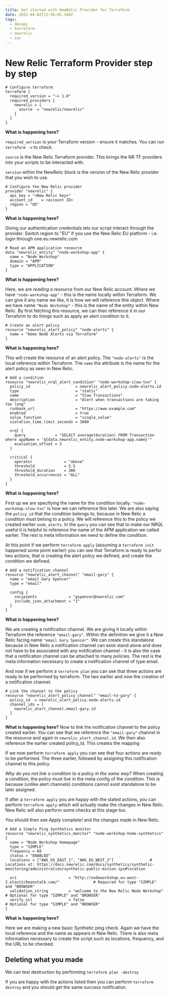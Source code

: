 ```yaml
---
title: Get started with NewRelic Provider for Terraform
date: 2022-04-02T12:56:01.540Z
tags:
  - devops
  - terraform
  - newrelic
  - iac
---
```

# New Relic Terraform Provider step by step

```hcl
# Configure terraform
terraform {
  required_version = "~> 1.0"
  required_providers {
    newrelic = {
      source  = "newrelic/newrelic"
    }
  }
}
```

**What is happening here?**

`required_version` is *your* Terraform version - ensure it matches. You can run `terraform -v` to check.

`source` is the New Relic Terraform provider. This brings the NR TF providers into your scripts to be interacted with.

`version` within the NewRelic block is the version of the New Relic provider that you wish to use.

```hcl
# Configure the New Relic provider
provider "newrelic" {
  api_key = "<New Relic key>"
  account_id    = <account ID>
  region = "US"
}
```

**What is happening here?**

Giving our authentication credentials lets our script interact through the provider. Switch region to "EU" if you use the New Relic EU platform - i.e. login through one.eu.newrelic.com

```hcl
# Read an APM application resource
data "newrelic_entity" "node-workshop-app" {
  name = "Node Workshop"
  domain = "APM"
  type = "APPLICATION"
}
```

**What is happening here?**

Here, we are *reading* a resource from our New Relic account. Where we have `"node-workshop-app"` - this is the name locally within Terraform. We can give it any name we like, it is how we will reference this object.
Where we have name `"Node Workshop"` - this is the name of the entity within New Relic. 
By first fetching this resource, we can then reference it in our Terraform to do things such as apply an alert condition to it.

```hcl
# Create an alert policy
resource "newrelic_alert_policy" "node-alerts" {
  name = "Demo Node Alerts via Terraform"
}
```

**What is happening here?**

This will create the resource of an alert policy. The `"node-alerts"` is the local reference within Terraform.
The `name` the attribute is the name for the alert policy as seen in New Relic.

```hcl
# Add a condition
resource "newrelic_nrql_alert_condition" "node-workshop-slow-txn" {
  policy_id                    = newrelic_alert_policy.node-alerts.id
  type                         = "static"
  name                         = "Slow Transactions"
  description                  = "Alert when transactions are taking too long"
  runbook_url                  = "https://www.example.com"
  enabled                      = true
  value_function               = "single_value"
  violation_time_limit_seconds = 3600

  nrql {
    query             = "SELECT average(duration) FROM Transaction where appName = '${data.newrelic_entity.node-workshop-app.name}'"
    evaluation_offset = 3
  }

  critical {
    operator              = "above"
    threshold             = 5.5
    threshold_duration    = 300
    threshold_occurrences = "ALL"
  }
}
```

**What is happening here?**

First up we are specifying the name for the condition locally. `"node-workshop-slow-txn"` is how we can reference this later.
We are also saying the `policy_id` that the condition belongs to, because in New Relic a condition must belong to a policy. We will reference this to the policy we created earlier `node_alerts`.
In the `query` you can see that to make our NRQL useful it is helpful to reference the name of the APM application we called earlier.
The rest is meta information we need to define the condition.

At this point if we perform `terraform apply` (assuming a `terraform init` happened some point earlier) you can see that Terraform is ready to perfor two actions, that is creating the alert policy we defined, and create the condition we defined.

```hcl
# Add a notification channel
resource "newrelic_alert_channel" "email-gary" {
  name = "email Gary Spencer"
  type = "email"

  config {
    recipients              = "gspencer@newrelic.com"
    include_json_attachment = "1"
  }
}
```

**What is happening here?**

We are creating a notification channel. We are giving it locally within Terraform the reference `"email-gary"`. 
Within the definition we give it a New Relic facing name `"email Gary Spencer"`.
We can create this standalone because in New Relic a notification channel can exist stand alone and does not have to be associated with any notification channel - it is also the case that a notification channel can be attached to many policies.
The rest is the meta information necessary to create a notification channel of type email.

And now if we perform a `terraform plan` you can see that three actions are ready to be performed by terraform. The two earlier and now the creation of a notification channel.

```hcl
# Link the channel to the policy
resource "newrelic_alert_policy_channel" "email-to-gary" {
  policy_id  = newrelic_alert_policy.node-alerts.id
  channel_ids = [
    newrelic_alert_channel.email-gary.id
  ]
}
```

**What is happening here?**
Now to link the notification channel to the policy created earlier. You can see that we reference the `"email-gary"` channel in the resource and again in `newrelic_alert_channel.id`. 
We then also reference the earlier created policy_id. This creates the mapping

If we now perform `terraform apply` you can see that four actions are ready to be performed. The three earlier, followed by assigning this notification channel to this policy.

*Why do you not link a condition to a policy in the same way?*
When creating a condition, the policy must live in the meta config of the condition. This is because (unlike alert channels) conditions cannot exist standalone to be later assigned.

If after a `terraform apply` you are happy with the stated actions, you can perform `terraform apply` which will actually make the changes in New Relic. New Relic will also perform some checks at this stage too.

You should then see *Apply complete!* and the changes made in New Relic.

```hcl
# Add a Simple Ping Synthetics monitor
resource "newrelic_synthetics_monitor" "node-workshop-home-synthetics" {
  name = "Node Workshop Homepage"
  type = "SIMPLE"
  frequency = 60
  status = "ENABLED"
  locations = ["AWS_US_EAST_1", "AWS_EU_WEST_2"]                # Locations at: https://docs.newrelic.com/docs/synthetics/synthetic-monitoring/administration/synthetic-public-minion-ips#location

  uri                       = "http://nodeworkshop.eu-west-2.elasticbeanstalk.com/"               # Required for type "SIMPLE" and "BROWSER"
  validation_string         = "welcome to the New Relic Node Workshop"                            # Optional for type "SIMPLE" and "BROWSER"
  verify_ssl                = false                                                               # Optional for type "SIMPLE" and "BROWSER"
}
```

**What is happening here?**

Here we are making a new basic Synthetic ping check. Again we have the local reference and the name as appears in New Relic.
There is also meta information necessary to create the script such as locations, frequency, and the URL to be checked.

## Deleting what you made

We can test destruction by performing `terraform plan -destroy`

If you are happy with the actions listed then you can perform `terraform destroy` and you should get the same success notification.